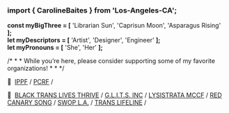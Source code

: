 ### import { CarolineBaites } from 'Los-Angeles-CA';

<b>const myBigThree = [</b> 'Librarian Sun', 'Caprisun Moon', 'Asparagus Rising' <b>];</br>
let myDescriptors = [</b> 'Artist', 'Designer', 'Engineer' <b>];</br>
let myPronouns = [</b> 'She', 'Her' <b>];</b>

/* * * While you’re here, please consider supporting some of my favorite organizations! * * */

🍉 &nbsp;<a href="https://secure.ippf.org/a/donate-monthly" target="_blank" rel="noopener noreferrer">IPPF</a> /
<a href="https://pcrf1.app.neoncrm.com/forms/general" target="_blank" rel="noopener noreferrer">PCRF</a> /

🤝 &nbsp;<a href="https://www.grapevine.org/giving-circle/PdWhoa/Black-Trans-Lives-Thrive" target="_blank" rel="noopener noreferrer">BLACK TRANS LIVES THRIVE</a> /
<a href="https://www.glitsinc.org/donate" target="_blank" rel="noopener noreferrer">G.L.I.T.S. INC</a> /
<a href="https://www.lysistratamccf.org/emergencyfund" target="_blank" rel="noopener noreferrer">LYSISTRATA MCCF</a> /
<a href="https://www.redcanarysong.net" target="_blank" rel="noopener noreferrer">RED CANARY SONG</a> /
<a href="https://swoplosangeles.org/donate-now" target="_blank" rel="noopener noreferrer">SWOP L.A.</a> /
<a href="https://www.giveoutday.org/organization/Translifeline" target="_blank" rel="noopener noreferrer">TRANS LIFELINE</a> /

<!--
**H-b8/H-b8** is a ✨ _special_ ✨ repository because its `README.md` (this file) appears on your GitHub profile.

Here are some ideas to get you started:

- 🔭 I’m currently working on ...
- 🌱 I’m currently learning ...
- 👯 I’m looking to collaborate on ...
- 🤔 I’m looking for help with ...
- 💬 Ask me about ...
- 📫 How to reach me: ...
- 😄 Pronouns: ...
- ⚡ Fun fact: ...

let currentEndeavors = {</b></br>
&nbsp;&nbsp;&nbsp;&nbsp; leadFullStackDev: '<a href="https://chaninicholas.com/chani-app/" target="_blank">CHANI</a>',</br>
&nbsp;&nbsp;&nbsp;&nbsp; fullStackDev: '<a href="https://bodyofworkers.com/" target="_blank">Body of Workers</a>',</br>
&nbsp;&nbsp;&nbsp;&nbsp; frontendDev: '<a href="https://lips.social/" target="_blank">Lips Social</a>',</br>
<b>};</b>
-->

